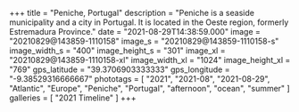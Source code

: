 +++
title = "Peniche, Portugal"
description = "Peniche is a seaside municipality and a city in Portugal. It is located in the Oeste region, formerly Estremadura Province."
date = "2021-08-29T14:38:59.000"
image = "20210829@143859-1110158"
image_s = "20210829@143859-1110158-s"
image_width_s = "400"
image_height_s = "301"
image_xl = "20210829@143859-1110158-xl"
image_width_xl = "1024"
image_height_xl = "769"
gps_latitude = "39.3706903333333"
gps_longitude = "-9.38529316666667"
phototags = [ "2021", "2021-08", "2021-08-29", "Atlantic", "Europe", "Peniche", "Portugal", "afternoon", "ocean", "summer" ]
galleries = [ "2021 Timeline" ]
+++
